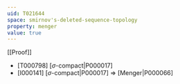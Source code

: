 ```yaml
---
uid: T021644
space: smirnov's-deleted-sequence-topology
property: menger
value: true
---
```

[[Proof]]

* [T000798] [$\sigma$-compact|P000017]
* [I000141] [$\sigma$-compact|P000017] => [Menger|P000066]

